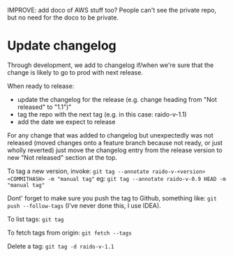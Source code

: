 IMPROVE: add doco of AWS stuff too?  People can't see the private repo, but no
need for the doco to be private.

# Update changelog

Through development, we add to changelog if/when we're sure that the change 
is likely to go to prod with next release.

When ready to release:
* update the changelog for the release (e.g. change heading from "Not 
  released" to "1.1")"
* tag the repo with the next tag (e.g. in this case: raido-v-1.1)
* add the date we expect to release

For any change that was added to changelog but unexpectedly was not released 
(moved changes onto a feature branch because not ready, or just wholly reverted)
just move the changelog entry from the release version to new "Not released" 
section at the top.


To tag a new version, invoke:
`git tag --annotate raido-v-<version> <COMMITHASH> -m "manual tag"`
eg: `git tag --annotate raido-v-0.9 HEAD -m "manual tag"`

Dont' forget to make sure you push the tag to Github, something like:
`git push --follow-tags`  (I've never done this, I use IDEA).


To list tags: `git tag`

To fetch tags from origin: `git fetch --tags`

Delete a tag: `git tag -d raido-v-1.1`